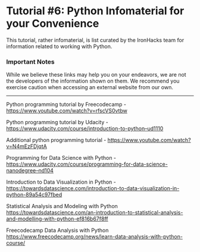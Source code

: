 # Tutorial #6: Python Infomaterial for your Convenience
This tutorial, rather infomaterial, is list curated by the IronHacks team for information related to working with Python.

### Important Notes
While we believe these links may help you on your endeavors, we are not the developers of the information shown on them. We recommend you exercise caution when accessing an external website from our own.
  
  ---
  
Python programming tutorial by Freecodecamp - https://www.youtube.com/watch?v=rfscVS0vtbw

Python programming tutorial by Udacity - https://www.udacity.com/course/introduction-to-python–ud1110

Additional python programming tutorial - https://www.youtube.com/watch?v=N4mEzFDjqtA

Programming for Data Science with Python - https://www.udacity.com/course/programming-for-data-science-nanodegree–nd104

Introduction to Data Visualization in Python - https://towardsdatascience.com/introduction-to-data-visualization-in-python-89a54c97fbed

Statistical Analysis and Modeling with Python https://towardsdatascience.com/an-introduction-to-statistical-analysis-and-modelling-with-python-ef816b67f8ff

Freecodecamp Data Analysis with Python https://www.freecodecamp.org/news/learn-data-analysis-with-python-course/

